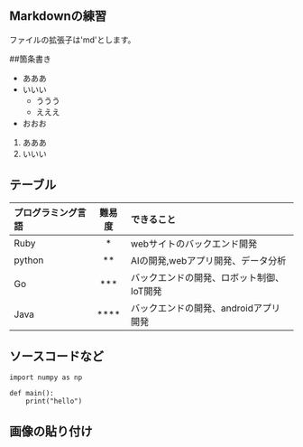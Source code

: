 ## Markdownの練習

ファイルの拡張子は'md'とします。

##箇条書き
- あああ
- いいい
  - ううう
  - えええ
- おおお

1. あああ
2. いいい
   

## テーブル
| プログラミング言語 | 難易度 | できること |
|:-----------------|:-------:|:--------------------|
| Ruby| * | webサイトのバックエンド開発 |
| python | ** | AIの開発,webアプリ開発、データ分析 |
| Go | *** | バックエンドの開発、ロボット制御、IoT開発 |
| Java | **** | バックエンドの開発、androidアプリ開発 |

## ソースコードなど
~~~
import numpy as np

def main():
    print("hello")

~~~

## 画像の貼り付け
